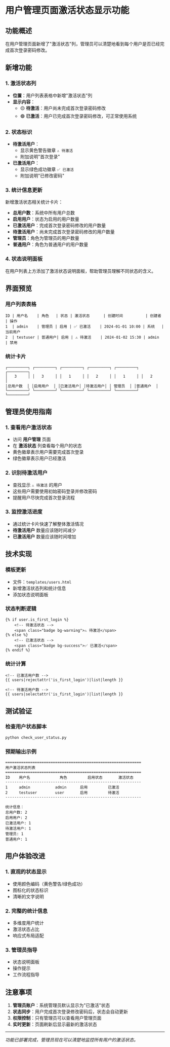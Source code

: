 # 用户管理页面激活状态显示功能

## 功能概述

在用户管理页面新增了"激活状态"列，管理员可以清楚地看到每个用户是否已经完成首次登录密码修改。

## 新增功能

### 1. 激活状态列
- **位置**：用户列表表格中新增"激活状态"列
- **显示内容**：
  - 🟡 **待激活**：用户尚未完成首次登录密码修改
  - 🟢 **已激活**：用户已完成首次登录密码修改，可正常使用系统

### 2. 状态标识
- **待激活用户**：
  - 显示黄色警告徽章 `⚠️ 待激活`
  - 附加说明"首次登录"
- **已激活用户**：
  - 显示绿色成功徽章 `✅ 已激活`  
  - 附加说明"已修改密码"

### 3. 统计信息更新
新增激活状态相关统计卡片：
- **总用户数**：系统中所有用户总数
- **启用用户**：状态为启用的用户数量
- **已激活用户**：完成首次登录密码修改的用户数量
- **待激活用户**：尚未完成首次登录密码修改的用户数量
- **管理员**：角色为管理员的用户数量
- **普通用户**：角色为普通用户的用户数量

### 4. 状态说明面板
在用户列表上方添加了激活状态说明面板，帮助管理员理解不同状态的含义。

## 界面预览

### 用户列表表格
```
ID | 用户名    | 角色   | 状态 | 激活状态      | 创建时间          | 创建者 | 操作
1  | admin    | 管理员 | 启用 | ✅ 已激活    | 2024-01-01 10:00 | 系统   | 当前用户
2  | testuser | 普通用户| 启用 | ⚠️ 待激活    | 2024-01-02 15:30 | admin  | 禁用
```

### 统计卡片
```
┌─────────┐ ┌─────────┐ ┌─────────┐ ┌─────────┐ ┌─────────┐ ┌─────────┐
│   3     │ │   3     │ │   1     │ │   2     │ │   1     │ │   2     │
│总用户数  │ │启用用户  │ │已激活用户│ │待激活用户│ │ 管理员  │ │普通用户  │
└─────────┘ └─────────┘ └─────────┘ └─────────┘ └─────────┘ └─────────┘
```

## 管理员使用指南

### 1. 查看用户激活状态
- 访问 **用户管理** 页面
- 在 **激活状态** 列查看每个用户的状态
- 黄色徽章表示用户需要完成首次登录
- 绿色徽章表示用户已经激活

### 2. 识别待激活用户
- 查找显示 `⚠️ 待激活` 的用户
- 这些用户需要使用初始密码登录并修改密码
- 提醒用户尽快完成首次登录流程

### 3. 监控激活进度
- 通过统计卡片快速了解整体激活情况
- **待激活用户** 数量应该随时间减少
- **已激活用户** 数量应该随时间增加

## 技术实现

### 模板更新
- 文件：`templates/users.html`
- 新增激活状态列和统计信息
- 添加状态说明面板

### 状态判断逻辑
```jinja2
{% if user.is_first_login %}
    <!-- 待激活状态 -->
    <span class="badge bg-warning">⚠️ 待激活</span>
{% else %}
    <!-- 已激活状态 -->
    <span class="badge bg-success">✅ 已激活</span>
{% endif %}
```

### 统计计算
```jinja2
<!-- 已激活用户数 -->
{{ users|rejectattr('is_first_login')|list|length }}

<!-- 待激活用户数 -->
{{ users|selectattr('is_first_login')|list|length }}
```

## 测试验证

### 检查用户状态脚本
```bash
python check_user_status.py
```

### 预期输出示例
```
============================================================
用户激活状态列表
============================================================
ID    用户名             角色         启用状态       激活状态
------------------------------------------------------------
1     admin           admin      启用         已激活
2     testuser        user       启用         待激活
------------------------------------------------------------

统计信息：
总用户数: 2
启用用户: 2
已激活用户: 1
待激活用户: 1
管理员: 1
普通用户: 1
```

## 用户体验改进

### 1. 直观的状态显示
- 使用颜色编码（黄色警告/绿色成功）
- 图标化的状态标识
- 清晰的文字说明

### 2. 完整的统计信息
- 多维度用户统计
- 激活状态占比
- 响应式布局适配

### 3. 管理员指导
- 状态说明面板
- 操作提示
- 工作流程指导

## 注意事项

1. **管理员账户**：系统管理员默认显示为"已激活"状态
2. **状态同步**：用户完成首次登录修改密码后，状态会自动更新
3. **权限控制**：只有管理员可以查看用户管理页面
4. **实时更新**：页面刷新后显示最新的激活状态

---

*功能已部署完成，管理员现在可以清楚地监控所有用户的激活状态。* 